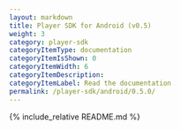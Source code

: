 ```yaml
---
layout: markdown
title: Player SDK for Android (v0.5)
weight: 3
category: player-sdk
categoryItemType: documentation
categoryItemIsShown: 0
categoryItemWidth: 6
categoryItemDescription:
categoryItemLabel: Read the documentation
permalink: /player-sdk/android/0.5.0/
---
```

{% include_relative README.md  %}